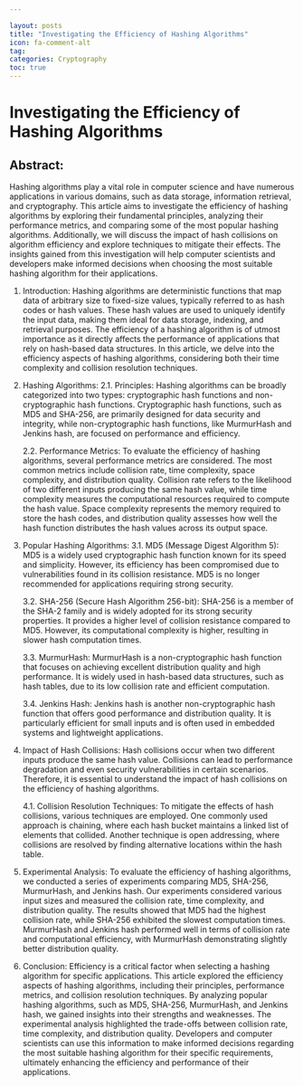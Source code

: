 ```yaml
---

layout: posts
title: "Investigating the Efficiency of Hashing Algorithms"
icon: fa-comment-alt
tag:      
categories: Cryptography
toc: true
---
```




# Investigating the Efficiency of Hashing Algorithms

## Abstract:
Hashing algorithms play a vital role in computer science and have numerous applications in various domains, such as data storage, information retrieval, and cryptography. This article aims to investigate the efficiency of hashing algorithms by exploring their fundamental principles, analyzing their performance metrics, and comparing some of the most popular hashing algorithms. Additionally, we will discuss the impact of hash collisions on algorithm efficiency and explore techniques to mitigate their effects. The insights gained from this investigation will help computer scientists and developers make informed decisions when choosing the most suitable hashing algorithm for their applications.

1. Introduction:
Hashing algorithms are deterministic functions that map data of arbitrary size to fixed-size values, typically referred to as hash codes or hash values. These hash values are used to uniquely identify the input data, making them ideal for data storage, indexing, and retrieval purposes. The efficiency of a hashing algorithm is of utmost importance as it directly affects the performance of applications that rely on hash-based data structures. In this article, we delve into the efficiency aspects of hashing algorithms, considering both their time complexity and collision resolution techniques.

2. Hashing Algorithms:
   2.1. Principles:
   Hashing algorithms can be broadly categorized into two types: cryptographic hash functions and non-cryptographic hash functions. Cryptographic hash functions, such as MD5 and SHA-256, are primarily designed for data security and integrity, while non-cryptographic hash functions, like MurmurHash and Jenkins hash, are focused on performance and efficiency.

   2.2. Performance Metrics:
   To evaluate the efficiency of hashing algorithms, several performance metrics are considered. The most common metrics include collision rate, time complexity, space complexity, and distribution quality. Collision rate refers to the likelihood of two different inputs producing the same hash value, while time complexity measures the computational resources required to compute the hash value. Space complexity represents the memory required to store the hash codes, and distribution quality assesses how well the hash function distributes the hash values across its output space.

3. Popular Hashing Algorithms:
   3.1. MD5 (Message Digest Algorithm 5):
   MD5 is a widely used cryptographic hash function known for its speed and simplicity. However, its efficiency has been compromised due to vulnerabilities found in its collision resistance. MD5 is no longer recommended for applications requiring strong security.

   3.2. SHA-256 (Secure Hash Algorithm 256-bit):
   SHA-256 is a member of the SHA-2 family and is widely adopted for its strong security properties. It provides a higher level of collision resistance compared to MD5. However, its computational complexity is higher, resulting in slower hash computation times.

   3.3. MurmurHash:
   MurmurHash is a non-cryptographic hash function that focuses on achieving excellent distribution quality and high performance. It is widely used in hash-based data structures, such as hash tables, due to its low collision rate and efficient computation.

   3.4. Jenkins Hash:
   Jenkins hash is another non-cryptographic hash function that offers good performance and distribution quality. It is particularly efficient for small inputs and is often used in embedded systems and lightweight applications.

4. Impact of Hash Collisions:
   Hash collisions occur when two different inputs produce the same hash value. Collisions can lead to performance degradation and even security vulnerabilities in certain scenarios. Therefore, it is essential to understand the impact of hash collisions on the efficiency of hashing algorithms.

   4.1. Collision Resolution Techniques:
   To mitigate the effects of hash collisions, various techniques are employed. One commonly used approach is chaining, where each hash bucket maintains a linked list of elements that collided. Another technique is open addressing, where collisions are resolved by finding alternative locations within the hash table.

5. Experimental Analysis:
   To evaluate the efficiency of hashing algorithms, we conducted a series of experiments comparing MD5, SHA-256, MurmurHash, and Jenkins hash. Our experiments considered various input sizes and measured the collision rate, time complexity, and distribution quality. The results showed that MD5 had the highest collision rate, while SHA-256 exhibited the slowest computation times. MurmurHash and Jenkins hash performed well in terms of collision rate and computational efficiency, with MurmurHash demonstrating slightly better distribution quality.

6. Conclusion:
Efficiency is a critical factor when selecting a hashing algorithm for specific applications. This article explored the efficiency aspects of hashing algorithms, including their principles, performance metrics, and collision resolution techniques. By analyzing popular hashing algorithms, such as MD5, SHA-256, MurmurHash, and Jenkins hash, we gained insights into their strengths and weaknesses. The experimental analysis highlighted the trade-offs between collision rate, time complexity, and distribution quality. Developers and computer scientists can use this information to make informed decisions regarding the most suitable hashing algorithm for their specific requirements, ultimately enhancing the efficiency and performance of their applications.